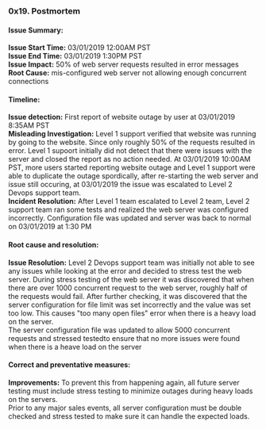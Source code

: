 ### 0x19. Postmortem


#### Issue Summary:
**Issue Start Time:** 03/01/2019 12:00AM PST\
**Issue End Time:** 03/01/2019 1:30PM PST\
**Issue Impact:** 50% of web server requests resulted in error messages\
**Root Cause:** mis-configured web server not allowing enough concurrent connections

#### Timeline:
**Issue detection:** First report of website outage by user at 03/01/2019 8:35AM PST\
**Misleading Investigation:** Level 1 support verified that website was running by going to the website.  Since only roughly 50% of the requests resulted in error.  Level 1 supoort initially did not detect that there were issues with the server and closed the report as no action needed.  At 03/01/2019 10:00AM PST, more users started reporting website outage and Level 1 support were able to duplicate the outage spordically, after re-starting the web server and issue still occuring, at 03/01/2019 the issue was escalated to Level 2 Devops support team.\
**Incident Resolution:** After Level 1 team escalated to Level 2 team, Level 2 support team ran some tests and realized the web server was configured incorrectly.  Configuration file was updated and server was back to normal on 03/01/2019 at 1:30 PM

#### Root cause and resolution:
**Issue Resolution:** Level 2 Devops support team was initially not able to see any issues while looking at the error and decided to stress test the web server.  During stress testing of the web server it was discovered that when there are over 1000 concurrent request to the web server, roughly half of the requests would fail.  After further checking, it was discovered that the server configuration for file limit was set incorrectly and the value was set too low.  This causes "too many open files" error when there is a heavy load on the server. \
The server configuration file was updated to allow 5000 concurrent requests and stressed testedto ensure that no more issues were found when there is a heave load on the server

#### Correct and preventative measures:
**Improvements:** To prevent this from happening again, all future server testing must include stress testing to minimize outages during heavy loads on the servers.\
Prior to any major sales events, all server configuration must be double checked and stress tested to make sure it can handle the expected loads. 


